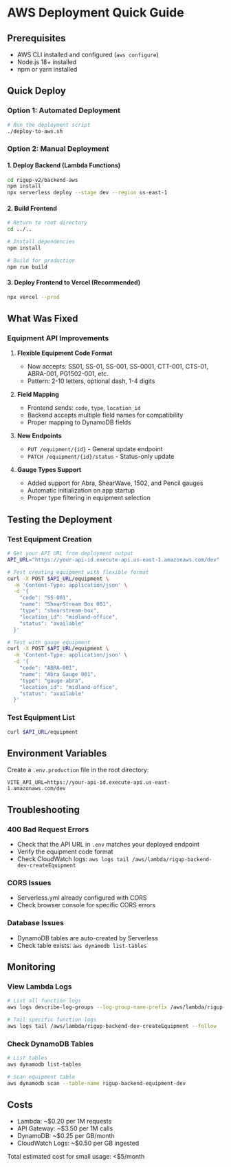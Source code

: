 # AWS Deployment Quick Guide

## Prerequisites
- AWS CLI installed and configured (`aws configure`)
- Node.js 18+ installed
- npm or yarn installed

## Quick Deploy

### Option 1: Automated Deployment
```bash
# Run the deployment script
./deploy-to-aws.sh
```

### Option 2: Manual Deployment

#### 1. Deploy Backend (Lambda Functions)
```bash
cd rigup-v2/backend-aws
npm install
npx serverless deploy --stage dev --region us-east-1
```

#### 2. Build Frontend
```bash
# Return to root directory
cd ../..

# Install dependencies
npm install

# Build for production
npm run build
```

#### 3. Deploy Frontend to Vercel (Recommended)
```bash
npx vercel --prod
```

## What Was Fixed

### Equipment API Improvements
1. **Flexible Equipment Code Format**
   - Now accepts: SS01, SS-01, SS-001, SS-0001, CTT-001, CTS-01, ABRA-001, PG1502-001, etc.
   - Pattern: 2-10 letters, optional dash, 1-4 digits

2. **Field Mapping**
   - Frontend sends: `code`, `type`, `location_id`
   - Backend accepts multiple field names for compatibility
   - Proper mapping to DynamoDB fields

3. **New Endpoints**
   - `PUT /equipment/{id}` - General update endpoint
   - `PATCH /equipment/{id}/status` - Status-only update

4. **Gauge Types Support**
   - Added support for Abra, ShearWave, 1502, and Pencil gauges
   - Automatic initialization on app startup
   - Proper type filtering in equipment selection

## Testing the Deployment

### Test Equipment Creation
```bash
# Get your API URL from deployment output
API_URL="https://your-api-id.execute-api.us-east-1.amazonaws.com/dev"

# Test creating equipment with flexible format
curl -X POST $API_URL/equipment \
  -H 'Content-Type: application/json' \
  -d '{
    "code": "SS-001",
    "name": "ShearStream Box 001",
    "type": "shearstream-box",
    "location_id": "midland-office",
    "status": "available"
  }'

# Test with gauge equipment
curl -X POST $API_URL/equipment \
  -H 'Content-Type: application/json' \
  -d '{
    "code": "ABRA-001",
    "name": "Abra Gauge 001",
    "type": "gauge-abra",
    "location_id": "midland-office",
    "status": "available"
  }'
```

### Test Equipment List
```bash
curl $API_URL/equipment
```

## Environment Variables

Create a `.env.production` file in the root directory:
```env
VITE_API_URL=https://your-api-id.execute-api.us-east-1.amazonaws.com/dev
```

## Troubleshooting

### 400 Bad Request Errors
- Check that the API URL in `.env` matches your deployed endpoint
- Verify the equipment code format
- Check CloudWatch logs: `aws logs tail /aws/lambda/rigup-backend-dev-createEquipment`

### CORS Issues
- Serverless.yml already configured with CORS
- Check browser console for specific CORS errors

### Database Issues
- DynamoDB tables are auto-created by Serverless
- Check table exists: `aws dynamodb list-tables`

## Monitoring

### View Lambda Logs
```bash
# List all function logs
aws logs describe-log-groups --log-group-name-prefix /aws/lambda/rigup-backend

# Tail specific function logs
aws logs tail /aws/lambda/rigup-backend-dev-createEquipment --follow
```

### Check DynamoDB Tables
```bash
# List tables
aws dynamodb list-tables

# Scan equipment table
aws dynamodb scan --table-name rigup-backend-equipment-dev
```

## Costs
- Lambda: ~$0.20 per 1M requests
- API Gateway: ~$3.50 per 1M calls
- DynamoDB: ~$0.25 per GB/month
- CloudWatch Logs: ~$0.50 per GB ingested

Total estimated cost for small usage: <$5/month